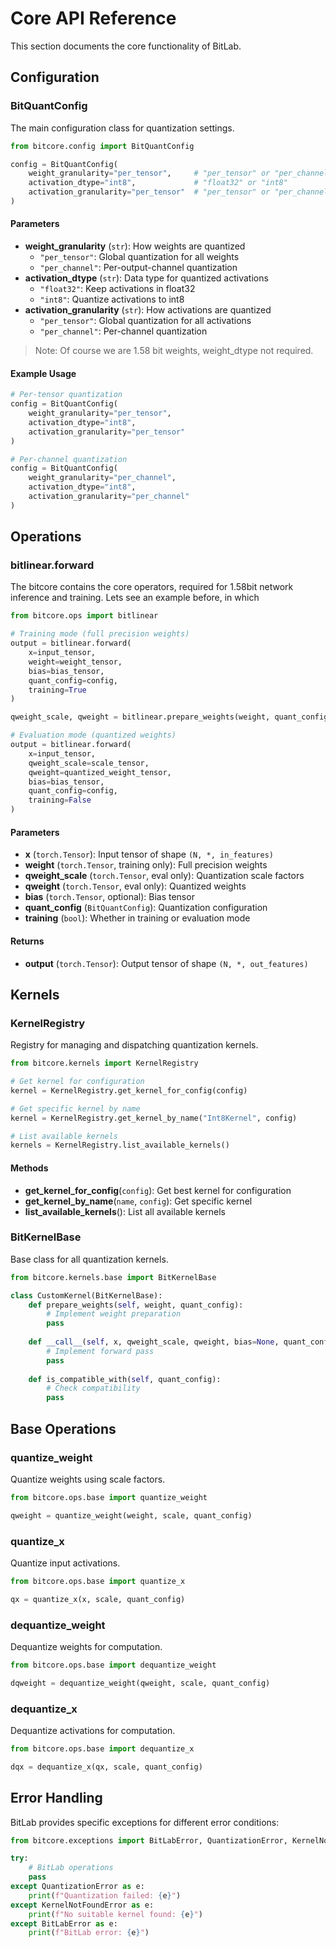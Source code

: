 # Core API Reference

This section documents the core functionality of BitLab.

## Configuration

### BitQuantConfig

The main configuration class for quantization settings.

```python
from bitcore.config import BitQuantConfig

config = BitQuantConfig(
    weight_granularity="per_tensor",     # "per_tensor" or "per_channel"
    activation_dtype="int8",             # "float32" or "int8"
    activation_granularity="per_tensor"  # "per_tensor" or "per_channel"
)
```

#### Parameters

- **weight_granularity** (`str`): How weights are quantized
  - `"per_tensor"`: Global quantization for all weights
  - `"per_channel"`: Per-output-channel quantization
- **activation_dtype** (`str`): Data type for quantized activations
  - `"float32"`: Keep activations in float32
  - `"int8"`: Quantize activations to int8
- **activation_granularity** (`str`): How activations are quantized
  - `"per_tensor"`: Global quantization for all activations
  - `"per_channel"`: Per-channel quantization

> Note: Of course we are 1.58 bit weights, weight_dtype not required. 

#### Example Usage

```python
# Per-tensor quantization
config = BitQuantConfig(
    weight_granularity="per_tensor",
    activation_dtype="int8",
    activation_granularity="per_tensor"
)

# Per-channel quantization 
config = BitQuantConfig(
    weight_granularity="per_channel",
    activation_dtype="int8", 
    activation_granularity="per_channel"
)
```

## Operations

### bitlinear.forward

The bitcore contains the core operators, required for 1.58bit network inference and training. Lets see an example before, in which 

```python
from bitcore.ops import bitlinear

# Training mode (full precision weights)
output = bitlinear.forward(
    x=input_tensor,
    weight=weight_tensor,
    bias=bias_tensor,
    quant_config=config,
    training=True
)

qweight_scale, qweight = bitlinear.prepare_weights(weight, quant_config)

# Evaluation mode (quantized weights)
output = bitlinear.forward(
    x=input_tensor,
    qweight_scale=scale_tensor,
    qweight=quantized_weight_tensor,
    bias=bias_tensor,
    quant_config=config,
    training=False
)
```

#### Parameters

- **x** (`torch.Tensor`): Input tensor of shape `(N, *, in_features)`
- **weight** (`torch.Tensor`, training only): Full precision weights
- **qweight_scale** (`torch.Tensor`, eval only): Quantization scale factors
- **qweight** (`torch.Tensor`, eval only): Quantized weights
- **bias** (`torch.Tensor`, optional): Bias tensor
- **quant_config** (`BitQuantConfig`): Quantization configuration
- **training** (`bool`): Whether in training or evaluation mode

#### Returns

- **output** (`torch.Tensor`): Output tensor of shape `(N, *, out_features)`



## Kernels

### KernelRegistry

Registry for managing and dispatching quantization kernels.

```python
from bitcore.kernels import KernelRegistry

# Get kernel for configuration
kernel = KernelRegistry.get_kernel_for_config(config)

# Get specific kernel by name
kernel = KernelRegistry.get_kernel_by_name("Int8Kernel", config)

# List available kernels
kernels = KernelRegistry.list_available_kernels()
```

#### Methods

- **get_kernel_for_config**(`config`): Get best kernel for configuration
- **get_kernel_by_name**(`name`, `config`): Get specific kernel
- **list_available_kernels**(): List all available kernels

### BitKernelBase

Base class for all quantization kernels.

```python
from bitcore.kernels.base import BitKernelBase

class CustomKernel(BitKernelBase):
    def prepare_weights(self, weight, quant_config):
        # Implement weight preparation
        pass
    
    def __call__(self, x, qweight_scale, qweight, bias=None, quant_config=None):
        # Implement forward pass
        pass
    
    def is_compatible_with(self, quant_config):
        # Check compatibility
        pass
```

## Base Operations

### quantize_weight

Quantize weights using scale factors.

```python
from bitcore.ops.base import quantize_weight

qweight = quantize_weight(weight, scale, quant_config)
```

### quantize_x

Quantize input activations.

```python
from bitcore.ops.base import quantize_x

qx = quantize_x(x, scale, quant_config)
```

### dequantize_weight

Dequantize weights for computation.

```python
from bitcore.ops.base import dequantize_weight

dqweight = dequantize_weight(qweight, scale, quant_config)
```

### dequantize_x

Dequantize activations for computation.

```python
from bitcore.ops.base import dequantize_x

dqx = dequantize_x(qx, scale, quant_config)
```

## Error Handling

BitLab provides specific exceptions for different error conditions:

```python
from bitcore.exceptions import BitLabError, QuantizationError, KernelNotFoundError

try:
    # BitLab operations
    pass
except QuantizationError as e:
    print(f"Quantization failed: {e}")
except KernelNotFoundError as e:
    print(f"No suitable kernel found: {e}")
except BitLabError as e:
    print(f"BitLab error: {e}")
```

